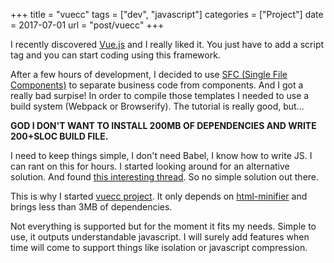 +++
title = "vuecc"
tags = ["dev", "javascript"]
categories = ["Project"]
date = 2017-07-01
url = "post/vuecc"
+++

I recently discovered [Vue.js](https://vuejs.org) and I really liked it.
You just have to add a script tag and you can start coding using this framework.

After a few hours of development, I decided to use [SFC (Single File Components)](https://vuejs.org/v2/guide/single-file-components.html) to separate business code from components.
And I got a really bad surpise! In order to compile those templates I needed
to use a build system (Webpack or Browserify). The tutorial is really good, but...

**GOD I DON'T WANT TO INSTALL 200MB OF DEPENDENCIES AND WRITE 200+SLOC BUILD
FILE.**

I need to keep things simple, I don't need Babel, I know how to write JS. I can
rant on this for hours. I started looking around for an alternative solution.
And found [this interesting thread](https://www.reddit.com/r/vuejs/comments/5ops4d/light_weight_and_simple_way_to_use_single_file/). So no simple solution out there.

This is why I started [vuecc project](https://github.com/BackInMyDays/vuecc).
It only depends on [html-minifier](https://www.npmjs.com/package/html-minifier)
and brings less than 3MB of dependencies.

Not everything is supported	but for the moment it fits my needs. Simple to use,
it outputs understandable javascript. I will surely add features when time will
come to support things like isolation or javascript compression.
